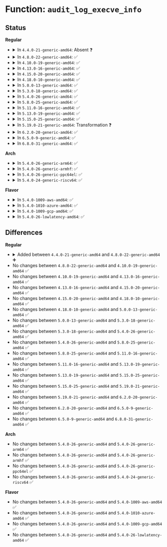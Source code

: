 # Function: <code>audit_log_execve_info</code>

## Status
<b>Regular</b>
<ul>
<li>
<details>
<summary>In <code>4.4.0-21-generic-amd64</code>: Absent ❓</summary>

```json
{
  "name": "audit_log_execve_info",
  "collision_type": "Unique Static",
  "inline_type": "Full",
  "funcs": [
    {
      "addr": 18446744071580050525,
      "name": "audit_log_execve_info",
      "external": false,
      "loc": "kernel/auditsc.c:1137",
      "file": "kernel/auditsc.c",
      "inline": "not declared, inlined",
      "caller_inline": [
        "kernel/auditsc.c:audit_log_exit"
      ],
      "caller_func": []
    }
  ],
  "symbols": []
}
```
</details>
</li>
<li>
<details>
<summary>In <code>4.8.0-22-generic-amd64</code>: ✅</summary>

```c
void audit_log_execve_info(struct audit_context * context, struct audit_buffer * * ab)
```

```json
{
  "name": "audit_log_execve_info",
  "collision_type": "Unique Static",
  "inline_type": "No",
  "funcs": [
    {
      "addr": 18446744071580080912,
      "name": "audit_log_execve_info",
      "external": false,
      "loc": "kernel/auditsc.c:996",
      "file": "kernel/auditsc.c",
      "inline": "seen, unknown",
      "caller_inline": [],
      "caller_func": [
        "kernel/auditsc.c:audit_log_exit"
      ]
    }
  ],
  "symbols": [
    {
      "addr": 18446744071580080912,
      "name": "audit_log_execve_info",
      "section": ".text",
      "bind": "STB_LOCAL",
      "size": 1450
    }
  ]
}
```
</details>
</li>
<li>
<details>
<summary>In <code>4.10.0-19-generic-amd64</code>: ✅</summary>

```c
void audit_log_execve_info(struct audit_context * context, struct audit_buffer * * ab)
```

```json
{
  "name": "audit_log_execve_info",
  "collision_type": "Unique Static",
  "inline_type": "No",
  "funcs": [
    {
      "addr": 18446744071580121152,
      "name": "audit_log_execve_info",
      "external": false,
      "loc": "kernel/auditsc.c:1001",
      "file": "kernel/auditsc.c",
      "inline": "seen, unknown",
      "caller_inline": [],
      "caller_func": [
        "kernel/auditsc.c:audit_log_exit"
      ]
    }
  ],
  "symbols": [
    {
      "addr": 18446744071580121152,
      "name": "audit_log_execve_info",
      "section": ".text",
      "bind": "STB_LOCAL",
      "size": 1465
    }
  ]
}
```
</details>
</li>
<li>
<details>
<summary>In <code>4.13.0-16-generic-amd64</code>: ✅</summary>

```c
void audit_log_execve_info(struct audit_context * context, struct audit_buffer * * ab)
```

```json
{
  "name": "audit_log_execve_info",
  "collision_type": "Unique Static",
  "inline_type": "No",
  "funcs": [
    {
      "addr": 18446744071580126944,
      "name": "audit_log_execve_info",
      "external": false,
      "loc": "kernel/auditsc.c:1002",
      "file": "kernel/auditsc.c",
      "inline": "seen, unknown",
      "caller_inline": [],
      "caller_func": [
        "kernel/auditsc.c:audit_log_exit"
      ]
    }
  ],
  "symbols": [
    {
      "addr": 18446744071580126944,
      "name": "audit_log_execve_info",
      "section": ".text",
      "bind": "STB_LOCAL",
      "size": 1451
    }
  ]
}
```
</details>
</li>
<li>
<details>
<summary>In <code>4.15.0-20-generic-amd64</code>: ✅</summary>

```c
void audit_log_execve_info(struct audit_context * context, struct audit_buffer * * ab)
```

```json
{
  "name": "audit_log_execve_info",
  "collision_type": "Unique Static",
  "inline_type": "No",
  "funcs": [
    {
      "addr": 18446744071580179408,
      "name": "audit_log_execve_info",
      "external": false,
      "loc": "kernel/auditsc.c:1002",
      "file": "kernel/auditsc.c",
      "inline": "seen, unknown",
      "caller_inline": [],
      "caller_func": [
        "kernel/auditsc.c:audit_log_exit"
      ]
    }
  ],
  "symbols": [
    {
      "addr": 18446744071580179408,
      "name": "audit_log_execve_info",
      "section": ".text",
      "bind": "STB_LOCAL",
      "size": 1451
    }
  ]
}
```
</details>
</li>
<li>
<details>
<summary>In <code>4.18.0-10-generic-amd64</code>: ✅</summary>

```c
void audit_log_execve_info(struct audit_context * context, struct audit_buffer * * ab)
```

```json
{
  "name": "audit_log_execve_info",
  "collision_type": "Unique Static",
  "inline_type": "No",
  "funcs": [
    {
      "addr": 18446744071580239296,
      "name": "audit_log_execve_info",
      "external": false,
      "loc": "kernel/auditsc.c:1009",
      "file": "kernel/auditsc.c",
      "inline": "seen, unknown",
      "caller_inline": [],
      "caller_func": [
        "kernel/auditsc.c:audit_log_exit"
      ]
    }
  ],
  "symbols": [
    {
      "addr": 18446744071580239296,
      "name": "audit_log_execve_info",
      "section": ".text",
      "bind": "STB_LOCAL",
      "size": 1437
    }
  ]
}
```
</details>
</li>
<li>
<details>
<summary>In <code>5.0.0-13-generic-amd64</code>: ✅</summary>

```c
void audit_log_execve_info(struct audit_context * context, struct audit_buffer * * ab)
```

```json
{
  "name": "audit_log_execve_info",
  "collision_type": "Unique Static",
  "inline_type": "No",
  "funcs": [
    {
      "addr": 18446744071580292176,
      "name": "audit_log_execve_info",
      "external": false,
      "loc": "kernel/auditsc.c:965",
      "file": "kernel/auditsc.c",
      "inline": "seen, unknown",
      "caller_inline": [],
      "caller_func": [
        "kernel/auditsc.c:audit_log_exit"
      ]
    }
  ],
  "symbols": [
    {
      "addr": 18446744071580292176,
      "name": "audit_log_execve_info",
      "section": ".text",
      "bind": "STB_LOCAL",
      "size": 1438
    }
  ]
}
```
</details>
</li>
<li>
<details>
<summary>In <code>5.3.0-18-generic-amd64</code>: ✅</summary>

```c
void audit_log_execve_info(struct audit_context * context, struct audit_buffer * * ab)
```

```json
{
  "name": "audit_log_execve_info",
  "collision_type": "Unique Static",
  "inline_type": "No",
  "funcs": [
    {
      "addr": 18446744071580343056,
      "name": "audit_log_execve_info",
      "external": false,
      "loc": "kernel/auditsc.c:987",
      "file": "kernel/auditsc.c",
      "inline": "seen, unknown",
      "caller_inline": [],
      "caller_func": [
        "kernel/auditsc.c:show_special"
      ]
    }
  ],
  "symbols": [
    {
      "addr": 18446744071580343056,
      "name": "audit_log_execve_info",
      "section": ".text",
      "bind": "STB_LOCAL",
      "size": 1612
    }
  ]
}
```
</details>
</li>
<li>
<details>
<summary>In <code>5.4.0-26-generic-amd64</code>: ✅</summary>

```c
void audit_log_execve_info(struct audit_context * context, struct audit_buffer * * ab)
```

```json
{
  "name": "audit_log_execve_info",
  "collision_type": "Unique Static",
  "inline_type": "No",
  "funcs": [
    {
      "addr": 18446744071580391824,
      "name": "audit_log_execve_info",
      "external": false,
      "loc": "kernel/auditsc.c:987",
      "file": "kernel/auditsc.c",
      "inline": "seen, unknown",
      "caller_inline": [],
      "caller_func": [
        "kernel/auditsc.c:show_special"
      ]
    }
  ],
  "symbols": [
    {
      "addr": 18446744071580391824,
      "name": "audit_log_execve_info",
      "section": ".text",
      "bind": "STB_LOCAL",
      "size": 1612
    }
  ]
}
```
</details>
</li>
<li>
<details>
<summary>In <code>5.8.0-25-generic-amd64</code>: ✅</summary>

```c
void audit_log_execve_info(struct audit_context * context, struct audit_buffer * * ab)
```

```json
{
  "name": "audit_log_execve_info",
  "collision_type": "Unique Static",
  "inline_type": "No",
  "funcs": [
    {
      "addr": 18446744071580470512,
      "name": "audit_log_execve_info",
      "external": false,
      "loc": "kernel/auditsc.c:992",
      "file": "kernel/auditsc.c",
      "inline": "seen, unknown",
      "caller_inline": [],
      "caller_func": [
        "kernel/auditsc.c:show_special"
      ]
    }
  ],
  "symbols": [
    {
      "addr": 18446744071580470512,
      "name": "audit_log_execve_info",
      "section": ".text",
      "bind": "STB_LOCAL",
      "size": 1612
    }
  ]
}
```
</details>
</li>
<li>
<details>
<summary>In <code>5.11.0-16-generic-amd64</code>: ✅</summary>

```c
void audit_log_execve_info(struct audit_context * context, struct audit_buffer * * ab)
```

```json
{
  "name": "audit_log_execve_info",
  "collision_type": "Unique Static",
  "inline_type": "No",
  "funcs": [
    {
      "addr": 18446744071580458688,
      "name": "audit_log_execve_info",
      "external": false,
      "loc": "kernel/auditsc.c:1010",
      "file": "kernel/auditsc.c",
      "inline": "seen, unknown",
      "caller_inline": [],
      "caller_func": [
        "kernel/auditsc.c:show_special"
      ]
    }
  ],
  "symbols": [
    {
      "addr": 18446744071580458688,
      "name": "audit_log_execve_info",
      "section": ".text",
      "bind": "STB_LOCAL",
      "size": 1612
    }
  ]
}
```
</details>
</li>
<li>
<details>
<summary>In <code>5.13.0-19-generic-amd64</code>: ✅</summary>

```c
void audit_log_execve_info(struct audit_context * context, struct audit_buffer * * ab)
```

```json
{
  "name": "audit_log_execve_info",
  "collision_type": "Unique Static",
  "inline_type": "No",
  "funcs": [
    {
      "addr": 18446744071580462768,
      "name": "audit_log_execve_info",
      "external": false,
      "loc": "kernel/auditsc.c:1009",
      "file": "kernel/auditsc.c",
      "inline": "seen, unknown",
      "caller_inline": [],
      "caller_func": []
    }
  ],
  "symbols": [
    {
      "addr": 18446744071580462768,
      "name": "audit_log_execve_info",
      "section": ".text",
      "bind": "STB_LOCAL",
      "size": 1589
    }
  ]
}
```
</details>
</li>
<li>
<details>
<summary>In <code>5.15.0-25-generic-amd64</code>: ✅</summary>

```c
void audit_log_execve_info(struct audit_context * context, struct audit_buffer * * ab)
```

```json
{
  "name": "audit_log_execve_info",
  "collision_type": "Unique Static",
  "inline_type": "No",
  "funcs": [
    {
      "addr": 18446744071580629648,
      "name": "audit_log_execve_info",
      "external": false,
      "loc": "kernel/auditsc.c:1015",
      "file": "kernel/auditsc.c",
      "inline": "seen, unknown",
      "caller_inline": [],
      "caller_func": []
    }
  ],
  "symbols": [
    {
      "addr": 18446744071580629648,
      "name": "audit_log_execve_info",
      "section": ".text",
      "bind": "STB_LOCAL",
      "size": 1615
    }
  ]
}
```
</details>
</li>
<li>
<details>
<summary>In <code>5.19.0-21-generic-amd64</code>: Transformation ❓</summary>

```c
void audit_log_execve_info(struct audit_context * context, struct audit_buffer * * ab)
```

```json
{
  "name": "audit_log_execve_info",
  "collision_type": "Unique Static",
  "inline_type": "No",
  "funcs": [
    {
      "addr": 0,
      "name": "audit_log_execve_info",
      "external": false,
      "loc": "kernel/auditsc.c:1138",
      "file": "kernel/auditsc.c",
      "inline": "seen, unknown",
      "caller_inline": [],
      "caller_func": []
    }
  ],
  "symbols": [
    {
      "addr": 18446744071580835696,
      "name": "audit_log_execve_info",
      "section": ".text",
      "bind": "STB_LOCAL",
      "size": 1663
    },
    {
      "addr": 18446744071593935751,
      "name": "audit_log_execve_info.cold",
      "section": ".text",
      "bind": "STB_LOCAL",
      "size": 12
    }
  ]
}
```
</details>
</li>
<li>
<details>
<summary>In <code>6.2.0-20-generic-amd64</code>: ✅</summary>

```c
void audit_log_execve_info(struct audit_context * context, struct audit_buffer * * ab)
```

```json
{
  "name": "audit_log_execve_info",
  "collision_type": "Unique Static",
  "inline_type": "No",
  "funcs": [
    {
      "addr": 18446744071581123616,
      "name": "audit_log_execve_info",
      "external": false,
      "loc": "kernel/auditsc.c:1116",
      "file": "kernel/auditsc.c",
      "inline": "seen, unknown",
      "caller_inline": [],
      "caller_func": []
    }
  ],
  "symbols": [
    {
      "addr": 18446744071581123616,
      "name": "audit_log_execve_info",
      "section": ".text",
      "bind": "STB_LOCAL",
      "size": 1679
    }
  ]
}
```
</details>
</li>
<li>
<details>
<summary>In <code>6.5.0-9-generic-amd64</code>: ✅</summary>

```c
void audit_log_execve_info(struct audit_context * context, struct audit_buffer * * ab)
```

```json
{
  "name": "audit_log_execve_info",
  "collision_type": "Unique Static",
  "inline_type": "No",
  "funcs": [
    {
      "addr": 18446744071581215456,
      "name": "audit_log_execve_info",
      "external": false,
      "loc": "kernel/auditsc.c:1117",
      "file": "kernel/auditsc.c",
      "inline": "seen, unknown",
      "caller_inline": [],
      "caller_func": []
    }
  ],
  "symbols": [
    {
      "addr": 18446744071581215456,
      "name": "audit_log_execve_info",
      "section": ".text",
      "bind": "STB_LOCAL",
      "size": 1685
    }
  ]
}
```
</details>
</li>
<li>
<details>
<summary>In <code>6.8.0-31-generic-amd64</code>: ✅</summary>

```c
void audit_log_execve_info(struct audit_context * context, struct audit_buffer * * ab)
```

```json
{
  "name": "audit_log_execve_info",
  "collision_type": "Unique Static",
  "inline_type": "No",
  "funcs": [
    {
      "addr": 18446744071581321824,
      "name": "audit_log_execve_info",
      "external": false,
      "loc": "kernel/auditsc.c:1118",
      "file": "kernel/auditsc.c",
      "inline": "seen, unknown",
      "caller_inline": [],
      "caller_func": []
    }
  ],
  "symbols": [
    {
      "addr": 18446744071581321824,
      "name": "audit_log_execve_info",
      "section": ".text",
      "bind": "STB_LOCAL",
      "size": 1732
    }
  ]
}
```
</details>
</li>
</ul>
<b>Arch</b>
<ul>
<li>
<details>
<summary>In <code>5.4.0-26-generic-arm64</code>: ✅</summary>

```c
void audit_log_execve_info(struct audit_context * context, struct audit_buffer * * ab)
```

```json
{
  "name": "audit_log_execve_info",
  "collision_type": "Unique Static",
  "inline_type": "No",
  "funcs": [
    {
      "addr": 18446603336491658296,
      "name": "audit_log_execve_info",
      "external": false,
      "loc": "kernel/auditsc.c:987",
      "file": "kernel/auditsc.c",
      "inline": "seen, unknown",
      "caller_inline": [],
      "caller_func": [
        "kernel/auditsc.c:show_special"
      ]
    }
  ],
  "symbols": [
    {
      "addr": 18446603336491658296,
      "name": "audit_log_execve_info",
      "section": ".text",
      "bind": "STB_LOCAL",
      "size": 1188
    }
  ]
}
```
</details>
</li>
<li>
<details>
<summary>In <code>5.4.0-26-generic-armhf</code>: ✅</summary>

```c
void audit_log_execve_info(struct audit_context * context, struct audit_buffer * * ab)
```

```json
{
  "name": "audit_log_execve_info",
  "collision_type": "Unique Static",
  "inline_type": "No",
  "funcs": [
    {
      "addr": 3225612220,
      "name": "audit_log_execve_info",
      "external": false,
      "loc": "kernel/auditsc.c:987",
      "file": "kernel/auditsc.c",
      "inline": "seen, unknown",
      "caller_inline": [],
      "caller_func": [
        "kernel/auditsc.c:show_special"
      ]
    }
  ],
  "symbols": [
    {
      "addr": 3225612220,
      "name": "audit_log_execve_info",
      "section": ".text",
      "bind": "STB_LOCAL",
      "size": 1376
    }
  ]
}
```
</details>
</li>
<li>
<details>
<summary>In <code>5.4.0-26-generic-ppc64el</code>: ✅</summary>

```c
void audit_log_execve_info(struct audit_context * context, struct audit_buffer * * ab)
```

```json
{
  "name": "audit_log_execve_info",
  "collision_type": "Unique Static",
  "inline_type": "No",
  "funcs": [
    {
      "addr": 13835058055284661056,
      "name": "audit_log_execve_info",
      "external": false,
      "loc": "kernel/auditsc.c:987",
      "file": "kernel/auditsc.c",
      "inline": "seen, unknown",
      "caller_inline": [],
      "caller_func": [
        "kernel/auditsc.c:show_special"
      ]
    }
  ],
  "symbols": [
    {
      "addr": 13835058055284661056,
      "name": "audit_log_execve_info",
      "section": ".text",
      "bind": "STB_LOCAL",
      "size": 1468
    }
  ]
}
```
</details>
</li>
<li>
<details>
<summary>In <code>5.4.0-24-generic-riscv64</code>: ✅</summary>

```c
void audit_log_execve_info(struct audit_context * context, struct audit_buffer * * ab)
```

```json
{
  "name": "audit_log_execve_info",
  "collision_type": "Unique Static",
  "inline_type": "No",
  "funcs": [
    {
      "addr": 18446743936272051260,
      "name": "audit_log_execve_info",
      "external": false,
      "loc": "kernel/auditsc.c:987",
      "file": "kernel/auditsc.c",
      "inline": "seen, unknown",
      "caller_inline": [],
      "caller_func": [
        "kernel/auditsc.c:show_special"
      ]
    }
  ],
  "symbols": [
    {
      "addr": 18446743936272051260,
      "name": "audit_log_execve_info",
      "section": ".text",
      "bind": "STB_LOCAL",
      "size": 922
    }
  ]
}
```
</details>
</li>
</ul>
<b>Flavor</b>
<ul>
<li>
<details>
<summary>In <code>5.4.0-1009-aws-amd64</code>: ✅</summary>

```c
void audit_log_execve_info(struct audit_context * context, struct audit_buffer * * ab)
```

```json
{
  "name": "audit_log_execve_info",
  "collision_type": "Unique Static",
  "inline_type": "No",
  "funcs": [
    {
      "addr": 18446744071580360624,
      "name": "audit_log_execve_info",
      "external": false,
      "loc": "kernel/auditsc.c:987",
      "file": "kernel/auditsc.c",
      "inline": "seen, unknown",
      "caller_inline": [],
      "caller_func": [
        "kernel/auditsc.c:show_special"
      ]
    }
  ],
  "symbols": [
    {
      "addr": 18446744071580360624,
      "name": "audit_log_execve_info",
      "section": ".text",
      "bind": "STB_LOCAL",
      "size": 1612
    }
  ]
}
```
</details>
</li>
<li>
<details>
<summary>In <code>5.4.0-1010-azure-amd64</code>: ✅</summary>

```c
void audit_log_execve_info(struct audit_context * context, struct audit_buffer * * ab)
```

```json
{
  "name": "audit_log_execve_info",
  "collision_type": "Unique Static",
  "inline_type": "No",
  "funcs": [
    {
      "addr": 18446744071580307792,
      "name": "audit_log_execve_info",
      "external": false,
      "loc": "kernel/auditsc.c:987",
      "file": "kernel/auditsc.c",
      "inline": "seen, unknown",
      "caller_inline": [],
      "caller_func": [
        "kernel/auditsc.c:show_special"
      ]
    }
  ],
  "symbols": [
    {
      "addr": 18446744071580307792,
      "name": "audit_log_execve_info",
      "section": ".text",
      "bind": "STB_LOCAL",
      "size": 1612
    }
  ]
}
```
</details>
</li>
<li>
<details>
<summary>In <code>5.4.0-1009-gcp-amd64</code>: ✅</summary>

```c
void audit_log_execve_info(struct audit_context * context, struct audit_buffer * * ab)
```

```json
{
  "name": "audit_log_execve_info",
  "collision_type": "Unique Static",
  "inline_type": "No",
  "funcs": [
    {
      "addr": 18446744071580351872,
      "name": "audit_log_execve_info",
      "external": false,
      "loc": "kernel/auditsc.c:987",
      "file": "kernel/auditsc.c",
      "inline": "seen, unknown",
      "caller_inline": [],
      "caller_func": [
        "kernel/auditsc.c:show_special"
      ]
    }
  ],
  "symbols": [
    {
      "addr": 18446744071580351872,
      "name": "audit_log_execve_info",
      "section": ".text",
      "bind": "STB_LOCAL",
      "size": 1612
    }
  ]
}
```
</details>
</li>
<li>
<details>
<summary>In <code>5.4.0-26-lowlatency-amd64</code>: ✅</summary>

```c
void audit_log_execve_info(struct audit_context * context, struct audit_buffer * * ab)
```

```json
{
  "name": "audit_log_execve_info",
  "collision_type": "Unique Static",
  "inline_type": "No",
  "funcs": [
    {
      "addr": 18446744071580407168,
      "name": "audit_log_execve_info",
      "external": false,
      "loc": "kernel/auditsc.c:987",
      "file": "kernel/auditsc.c",
      "inline": "seen, unknown",
      "caller_inline": [],
      "caller_func": [
        "kernel/auditsc.c:show_special"
      ]
    }
  ],
  "symbols": [
    {
      "addr": 18446744071580407168,
      "name": "audit_log_execve_info",
      "section": ".text",
      "bind": "STB_LOCAL",
      "size": 1612
    }
  ]
}
```
</details>
</li>
</ul>

## Differences
<b>Regular</b>
<ul>
<li>
<details>
<summary>Added between <code>4.4.0-21-generic-amd64</code> and <code>4.8.0-22-generic-amd64</code> ➕</summary>

```c
void audit_log_execve_info(struct audit_context * context, struct audit_buffer * * ab)
```
</details>
</li>
<li>
No changes between <code>4.8.0-22-generic-amd64</code> and <code>4.10.0-19-generic-amd64</code> ✅
</li>
<li>
No changes between <code>4.10.0-19-generic-amd64</code> and <code>4.13.0-16-generic-amd64</code> ✅
</li>
<li>
No changes between <code>4.13.0-16-generic-amd64</code> and <code>4.15.0-20-generic-amd64</code> ✅
</li>
<li>
No changes between <code>4.15.0-20-generic-amd64</code> and <code>4.18.0-10-generic-amd64</code> ✅
</li>
<li>
No changes between <code>4.18.0-10-generic-amd64</code> and <code>5.0.0-13-generic-amd64</code> ✅
</li>
<li>
No changes between <code>5.0.0-13-generic-amd64</code> and <code>5.3.0-18-generic-amd64</code> ✅
</li>
<li>
No changes between <code>5.3.0-18-generic-amd64</code> and <code>5.4.0-26-generic-amd64</code> ✅
</li>
<li>
No changes between <code>5.4.0-26-generic-amd64</code> and <code>5.8.0-25-generic-amd64</code> ✅
</li>
<li>
No changes between <code>5.8.0-25-generic-amd64</code> and <code>5.11.0-16-generic-amd64</code> ✅
</li>
<li>
No changes between <code>5.11.0-16-generic-amd64</code> and <code>5.13.0-19-generic-amd64</code> ✅
</li>
<li>
No changes between <code>5.13.0-19-generic-amd64</code> and <code>5.15.0-25-generic-amd64</code> ✅
</li>
<li>
No changes between <code>5.15.0-25-generic-amd64</code> and <code>5.19.0-21-generic-amd64</code> ✅
</li>
<li>
No changes between <code>5.19.0-21-generic-amd64</code> and <code>6.2.0-20-generic-amd64</code> ✅
</li>
<li>
No changes between <code>6.2.0-20-generic-amd64</code> and <code>6.5.0-9-generic-amd64</code> ✅
</li>
<li>
No changes between <code>6.5.0-9-generic-amd64</code> and <code>6.8.0-31-generic-amd64</code> ✅
</li>
</ul>
<b>Arch</b>
<ul>
<li>
No changes between <code>5.4.0-26-generic-amd64</code> and <code>5.4.0-26-generic-arm64</code> ✅
</li>
<li>
No changes between <code>5.4.0-26-generic-amd64</code> and <code>5.4.0-26-generic-armhf</code> ✅
</li>
<li>
No changes between <code>5.4.0-26-generic-amd64</code> and <code>5.4.0-26-generic-ppc64el</code> ✅
</li>
<li>
No changes between <code>5.4.0-26-generic-amd64</code> and <code>5.4.0-24-generic-riscv64</code> ✅
</li>
</ul>
<b>Flavor</b>
<ul>
<li>
No changes between <code>5.4.0-26-generic-amd64</code> and <code>5.4.0-1009-aws-amd64</code> ✅
</li>
<li>
No changes between <code>5.4.0-26-generic-amd64</code> and <code>5.4.0-1010-azure-amd64</code> ✅
</li>
<li>
No changes between <code>5.4.0-26-generic-amd64</code> and <code>5.4.0-1009-gcp-amd64</code> ✅
</li>
<li>
No changes between <code>5.4.0-26-generic-amd64</code> and <code>5.4.0-26-lowlatency-amd64</code> ✅
</li>
</ul>
